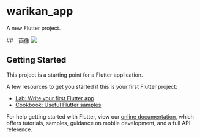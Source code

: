 # warikan_app

A new Flutter project.

##　画像
<img src="![Simulator Screen Shot - iPhone 13 - 2022-03-07 at 19 18 52](https://user-images.githubusercontent.com/92189386/157012983-77808d83-bf98-44b7-a35f-28bce566ae24.png)" width=“400”>

## Getting Started

This project is a starting point for a Flutter application.

A few resources to get you started if this is your first Flutter project:

- [Lab: Write your first Flutter app](https://flutter.dev/docs/get-started/codelab)
- [Cookbook: Useful Flutter samples](https://flutter.dev/docs/cookbook)

For help getting started with Flutter, view our
[online documentation](https://flutter.dev/docs), which offers tutorials,
samples, guidance on mobile development, and a full API reference.
